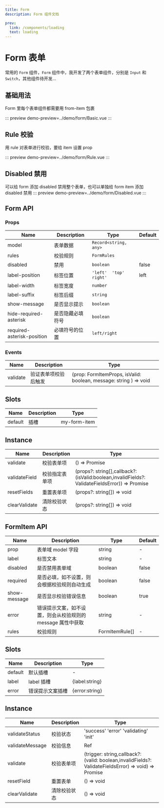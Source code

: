 ```yaml
---
title: Form
description: Form 组件文档

prev:
  link: /components/loading
  text: loading
---
```


# Form 表单

常用的 `Form` 组件，`Form` 组件中，我开发了两个表单组件，分别是 `Input` 和 `Switch`，其他组件待开发...

## 基础用法

Form 里每个表单组件都需要用 from-item 包裹

::: preview
demo-preview=../demo/form/Basic.vue
:::

## Rule 校验

用 rule 对表单进行校验，要给 item 设置 prop

::: preview
demo-preview=../demo/form/Rule.vue
:::

## Disabled 禁用

可以给 form 添加 disabled 禁用整个表单，也可以单独给 form item 添加 disabled 禁用
::: preview
demo-preview=../demo/form/Disabled.vue
:::

## Form API

### Props

| Name                       | Description      | Type                   | Default |
| -------------------------- | ---------------- | ---------------------- | ------- |
| model                      | 表单数据         | `Record<string, any>`  |         |
| rules                      | 校验规则         | `FormRules`            |         |
| disabled                   | 禁用             | `boolean`              | false   |
| label-position             | 标签位置         | `'left'  'top' right'` | left    |
| label-width                | 标签宽度         | `number`               |         |
| label-suffix               | 标签后缀         | `string`               |         |
| show-message               | 是否显示提示     | `boolean`              |         |
| hide-required-asterisk     | 是否隐藏必填符号 | `boolean`              |         |
| required-asterisk-position | 必填符号的位置   | `left/right`           |         |

### Events

| Name     | Description          | Type                                                              |
| -------- | -------------------- | ----------------------------------------------------------------- |
| validate | 验证表单项校验后触发 | (prop: FormItemProps, isValid: boolean, message: string ) => void |

## Slots

| Name    | Description | Type         |
| ------- | ----------- | ------------ |
| default | 插槽        | my-form-item |

## Instance

| Name          | Description    | Type                                                                                                   |
| ------------- | -------------- | ------------------------------------------------------------------------------------------------------ |
| validate      | 校验表单项     | () => Promise<boolean>                                                                                 |
| validateField | 校验指定表单项 | (props?: string[],callback?:(isValid:boolean,invalidFields?: ValidateFieldsError)) => Promise<boolean> |
| resetFields   | 重置表单项     | (props?: string[]) => void                                                                             |
| clearValidate | 清除校验状态   | (props?: string[]) => void                                                                             |

## FormItem API

| Name         | Description                                                 | Type           | Default |
| ------------ | ----------------------------------------------------------- | -------------- | ------- |
| prop         | 表单域 model 字段                                           | string         | -       |
| label        | 标签文本                                                    | string         | -       |
| disabled     | 是否禁用表单域                                              | boolean        | false   |
| required     | 是否必填，如不设置，则会根据校验规则自动生成                | boolean        | false   |
| show-message | 是否显示校验错误信息                                        | boolean        | true    |
| error        | 错误提示文案，如不设置，则会从校验规则的 message 属性中获取 | string         | -       |
| rules        | 校验规则                                                    | FormItemRule[] | -       |

## Slots

| Name    | Description      | Type           |
| ------- | ---------------- | -------------- |
| default | 默认插槽         | -              |
| label   | label 插槽       | {label:string} |
| error   | 错误提示文案插槽 | {error:string} |

## Instance

| Name            | Description  | Type                                                                                                          |
| --------------- | ------------ | ------------------------------------------------------------------------------------------------------------- |
| validateStatus  | 校验状态     | 'success' 'error' 'validating' 'init'                                                                         |
| validateMessage | 校验信息     | Ref<string>                                                                                                   |
| validate        | 校验表单项   | (trigger: string,callback?: (valid: boolean,invalidFields?: ValidateFieldsError) => void) => Promise<boolean> |
| resetField      | 重置表单     | () => void                                                                                                    |
| clearValidate   | 清除校验状态 | () => void                                                                                                    |
